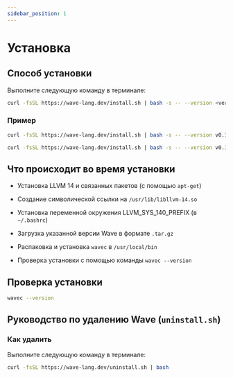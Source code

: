 ```yaml
---
sidebar_position: 1
---
```


# Установка

## Способ установки

Выполните следующую команду в терминале:

```bash
curl -fsSL https://wave-lang.dev/install.sh | bash -s -- --version <version>
```

### Пример

```bash
curl -fsSL https://wave-lang.dev/install.sh | bash -s -- --version v0.1.3-pre-beta
```

```bash
curl -fsSL https://wave-lang.dev/install.sh | bash -s -- --version v0.1.3-pre-beta-nightly-2025-07-11
```

## Что происходит во время установки
- Установка LLVM 14 и связанных пакетов (с помощью `apt-get`)

- Создание символической ссылки на `/usr/lib/libllvm-14.so`

- Установка переменной окружения LLVM_SYS_140_PREFIX (в `~/.bashrc`)

- Загрузка указанной версии Wave в формате `.tar.gz`

- Распаковка и установка `wavec` в `/usr/local/bin`

- Проверка установки с помощью команды `wavec --version`

## Проверка установки

```bash
wavec --version
```

## Руководство по удалению Wave (`uninstall.sh`)
### Как удалить
Выполните следующую команду в терминале:

```bash
curl -fsSL https://wave-lang.dev/uninstall.sh | bash
```
